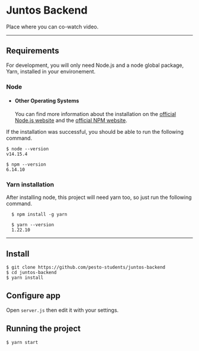 # Juntos Backend

Place where you can co-watch video.

---

## Requirements

For development, you will only need Node.js and a node global package, Yarn, installed in your environement.

### Node

- #### Other Operating Systems
  You can find more information about the installation on the [official Node.js website](https://nodejs.org/) and the [official NPM website](https://npmjs.org/).

If the installation was successful, you should be able to run the following command.

    $ node --version
    v14.15.4

    $ npm --version
    6.14.10



### Yarn installation

After installing node, this project will need yarn too, so just run the following command.

      $ npm install -g yarn

      $ yarn --version
      1.22.10
---

## Install

    $ git clone https://github.com/pesto-students/juntos-backend
    $ cd juntos-backend
    $ yarn install

## Configure app

Open `server.js` then edit it with your settings.

## Running the project

    $ yarn start
